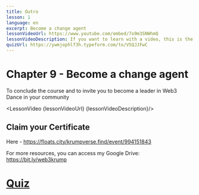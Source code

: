 ```yaml
---
title: Outro
lesson: 1
language: en
excerpt: Become a change agent
lessonVideoUrl: https://www.youtube.com/embed/7o9m3SNWhmQ 
lessonVideoDescription: If you want to learn with a video, this is the way to do it.
quizUrl: https://ywmjophlf3h.typeform.com/to/V5QJJFwC
---
```


<script>
  import LessonVideo from '$lib/components/atoms/LessonVideo.svelte';   
</script>

# Chapter 9 - Become a change agent

To conclude the course and to invite you to become a leader in Web3 Dance in your community

<LessonVideo {lessonVideoUrl} {lessonVideoDescription}/>

## Claim your Certificate

Here - https://floats.city/krumpverse.find/event/994151843

For more resources, you can access my Google Drive:
https://bit.ly/web3krump

# <a href="https://ywmjophlf3h.typeform.com/to/V5QJJFwC">Quiz</a>
